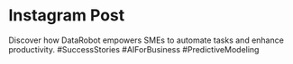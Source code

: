# Instagram Post
Discover how DataRobot empowers SMEs to automate tasks and enhance productivity. #SuccessStories #AIForBusiness #PredictiveModeling
